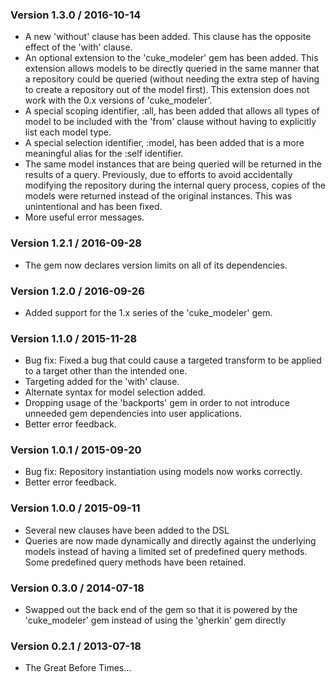 ### Version 1.3.0 / 2016-10-14

* A new 'without' clause has been added. This clause has the opposite effect of the 'with' clause.
* An optional extension to the 'cuke_modeler' gem has been added. This extension allows models to be directly 
  queried in the same manner that a repository could be queried (without needing the extra step of having to create 
  a repository out of the model first). This extension does not work with the 0.x versions of 'cuke_modeler'.
* A special scoping identifier, :all, has been added that allows all types of model to be included with the 'from' 
  clause without having to explicitly list each model type.
* A special selection identifier, :model, has been added that is a more meaningful alias for the :self identifier.
* The same model instances that are being queried will be returned in the results of a query. Previously, due to 
  efforts to avoid accidentally modifying the repository during the internal query process, copies of the models 
  were returned instead of the original instances. This was unintentional and has been fixed.
* More useful error messages.

### Version 1.2.1 / 2016-09-28

* The gem now declares version limits on all of its dependencies.

### Version 1.2.0 / 2016-09-26

* Added support for the 1.x series of the 'cuke_modeler' gem.

### Version 1.1.0 / 2015-11-28

* Bug fix: Fixed a bug that could cause a targeted transform to be applied to a target other than the intended one.
* Targeting added for the 'with' clause.
* Alternate syntax for model selection added.
* Dropping usage of the 'backports' gem in order to not introduce unneeded gem dependencies into user applications.
* Better error feedback.

### Version 1.0.1 / 2015-09-20

* Bug fix: Repository instantiation using models now works correctly.
* Better error feedback.

### Version 1.0.0 / 2015-09-11

* Several new clauses have been added to the DSL
* Queries are now made dynamically and directly against the underlying models instead of having a limited set
  of predefined query methods. Some predefined query methods have been retained.

### Version 0.3.0 / 2014-07-18

* Swapped out the back end of the gem so that it is powered by the 'cuke_modeler'
  gem instead of using the 'gherkin' gem directly

### Version 0.2.1 / 2013-07-18

* The Great Before Times...
